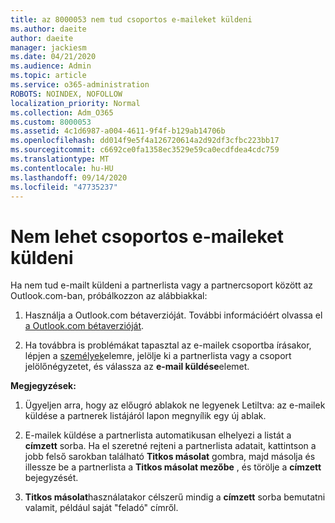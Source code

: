 ```yaml
---
title: az 8000053 nem tud csoportos e-maileket küldeni
ms.author: daeite
author: daeite
manager: jackiesm
ms.date: 04/21/2020
ms.audience: Admin
ms.topic: article
ms.service: o365-administration
ROBOTS: NOINDEX, NOFOLLOW
localization_priority: Normal
ms.collection: Adm_O365
ms.custom: 8000053
ms.assetid: 4c1d6987-a004-4611-9f4f-b129ab14706b
ms.openlocfilehash: dd014f9e5f4a126720614a2d92df3cfbc223bb17
ms.sourcegitcommit: c6692ce0fa1358ec3529e59ca0ecdfdea4cdc759
ms.translationtype: MT
ms.contentlocale: hu-HU
ms.lasthandoff: 09/14/2020
ms.locfileid: "47735237"
---
```

# <a name="unable-to-send-group-emails"></a>Nem lehet csoportos e-maileket küldeni

Ha nem tud e-mailt küldeni a partnerlista vagy a partnercsoport között az Outlook.com-ban, próbálkozzon az alábbiakkal:
  
1. Használja a Outlook.com bétaverzióját. További információért olvassa el [a Outlook.com bétaverzióját](https://support.office.com/article/e2261c7f-d413-4084-8f22-21282f42d8cf).
    
2. Ha továbbra is problémákat tapasztal az e-mailek csoportba írásakor, lépjen a [személyek](https://outlook.live.com/people/)elemre, jelölje ki a partnerlista vagy a csoport jelölőnégyzetet, és válassza az **e-mail küldése**elemet.
    
 **Megjegyzések:**
  
1. Ügyeljen arra, hogy az előugró ablakok ne legyenek Letiltva: az e-mailek küldése a partnerek listájáról lapon megnyílik egy új ablak.
    
2. E-mailek küldése a partnerlista automatikusan elhelyezi a listát a **címzett** sorba. Ha el szeretné rejteni a partnerlista adatait, kattintson a jobb felső sarokban található **Titkos másolat** gombra, majd másolja és illessze be a partnerlista a **Titkos másolat mezőbe** , és törölje a **címzett** bejegyzését. 
    
3. **Titkos másolat**használatakor célszerű mindig a **címzett** sorba bemutatni valamit, például saját "feladó" címről. 
    

